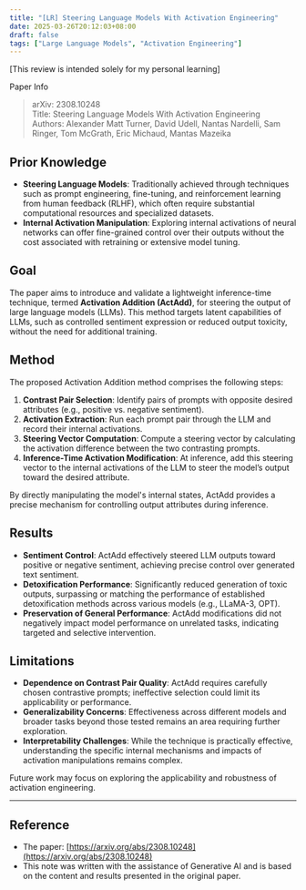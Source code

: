 ```yaml
---
title: "[LR] Steering Language Models With Activation Engineering"
date: 2025-03-26T20:12:03+08:00
draft: false
tags: ["Large Language Models", "Activation Engineering"]
---
```


[This review is intended solely for my personal learning]

Paper Info
> arXiv: 2308.10248  
> Title: Steering Language Models With Activation Engineering  
> Authors: Alexander Matt Turner, David Udell, Nantas Nardelli, Sam Ringer, Tom McGrath, Eric Michaud, Mantas Mazeika

## Prior Knowledge
- **Steering Language Models**: Traditionally achieved through techniques such as prompt engineering, fine-tuning, and reinforcement learning from human feedback (RLHF), which often require substantial computational resources and specialized datasets.
- **Internal Activation Manipulation**: Exploring internal activations of neural networks can offer fine-grained control over their outputs without the cost associated with retraining or extensive model tuning.

## Goal
The paper aims to introduce and validate a lightweight inference-time technique, termed **Activation Addition (ActAdd)**, for steering the output of large language models (LLMs). This method targets latent capabilities of LLMs, such as controlled sentiment expression or reduced output toxicity, without the need for additional training.

## Method
The proposed Activation Addition method comprises the following steps:

1. **Contrast Pair Selection**: Identify pairs of prompts with opposite desired attributes (e.g., positive vs. negative sentiment).
2. **Activation Extraction**: Run each prompt pair through the LLM and record their internal activations.
3. **Steering Vector Computation**: Compute a steering vector by calculating the activation difference between the two contrasting prompts.
4. **Inference-Time Activation Modification**: At inference, add this steering vector to the internal activations of the LLM to steer the model’s output toward the desired attribute.

By directly manipulating the model's internal states, ActAdd provides a precise mechanism for controlling output attributes during inference.

## Results
- **Sentiment Control**: ActAdd effectively steered LLM outputs toward positive or negative sentiment, achieving precise control over generated text sentiment.
- **Detoxification Performance**: Significantly reduced generation of toxic outputs, surpassing or matching the performance of established detoxification methods across various models (e.g., LLaMA-3, OPT).
- **Preservation of General Performance**: ActAdd modifications did not negatively impact model performance on unrelated tasks, indicating targeted and selective intervention.

## Limitations
- **Dependence on Contrast Pair Quality**: ActAdd requires carefully chosen contrastive prompts; ineffective selection could limit its applicability or performance.
- **Generalizability Concerns**: Effectiveness across different models and broader tasks beyond those tested remains an area requiring further exploration.
- **Interpretability Challenges**: While the technique is practically effective, understanding the specific internal mechanisms and impacts of activation manipulations remains complex.

Future work may focus on exploring the applicability and robustness of activation engineering.

---

## Reference
- The paper: [https://arxiv.org/abs/2308.10248](https://arxiv.org/abs/2308.10248)
- This note was written with the assistance of Generative AI and is based on the content and results presented in the original paper.

